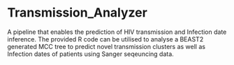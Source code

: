 # Transmission_Analyzer
A pipeline that enables the prediction of HIV transmission and Infection date inference. The provided R code can be utilised to analyse a BEAST2 generated MCC tree to predict novel transmission clusters as well as Infection dates of patients using Sanger seqeuncing data.
